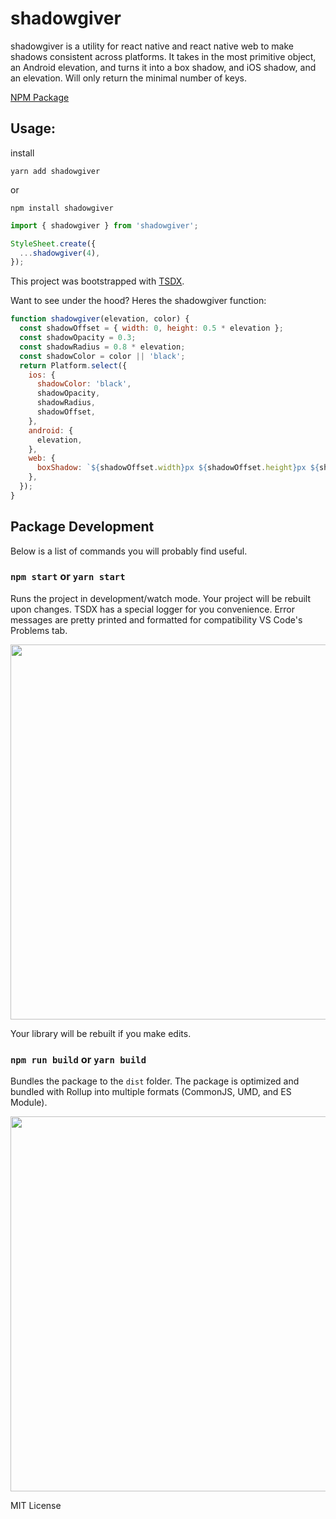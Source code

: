 # shadowgiver

shadowgiver is a utility for react native and react native web to make shadows consistent across platforms. It takes in the most primitive object, an Android elevation, and turns it into a box shadow, and iOS shadow, and an elevation. Will only return the minimal number of keys.

[NPM Package](https://www.npmjs.com/package/shadowgiver)

## Usage:

install

`yarn add shadowgiver`

or

`npm install shadowgiver`

```js
import { shadowgiver } from 'shadowgiver';

StyleSheet.create({
  ...shadowgiver(4),
});
```

This project was bootstrapped with [TSDX](https://github.com/jaredpalmer/tsdx).

Want to see under the hood? Heres the shadowgiver function:

```js
function shadowgiver(elevation, color) {
  const shadowOffset = { width: 0, height: 0.5 * elevation };
  const shadowOpacity = 0.3;
  const shadowRadius = 0.8 * elevation;
  const shadowColor = color || 'black';
  return Platform.select({
    ios: {
      shadowColor: 'black',
      shadowOpacity,
      shadowRadius,
      shadowOffset,
    },
    android: {
      elevation,
    },
    web: {
      boxShadow: `${shadowOffset.width}px ${shadowOffset.height}px ${shadowRadius}px ${shadowColor}`,
    },
  });
}
```

## Package Development

Below is a list of commands you will probably find useful.

### `npm start` or `yarn start`

Runs the project in development/watch mode. Your project will be rebuilt upon changes. TSDX has a special logger for you convenience. Error messages are pretty printed and formatted for compatibility VS Code's Problems tab.

<img src="https://user-images.githubusercontent.com/4060187/52168303-574d3a00-26f6-11e9-9f3b-71dbec9ebfcb.gif" width="600" />

Your library will be rebuilt if you make edits.

### `npm run build` or `yarn build`

Bundles the package to the `dist` folder.
The package is optimized and bundled with Rollup into multiple formats (CommonJS, UMD, and ES Module).

<img src="https://user-images.githubusercontent.com/4060187/52168322-a98e5b00-26f6-11e9-8cf6-222d716b75ef.gif" width="600" />

MIT License
